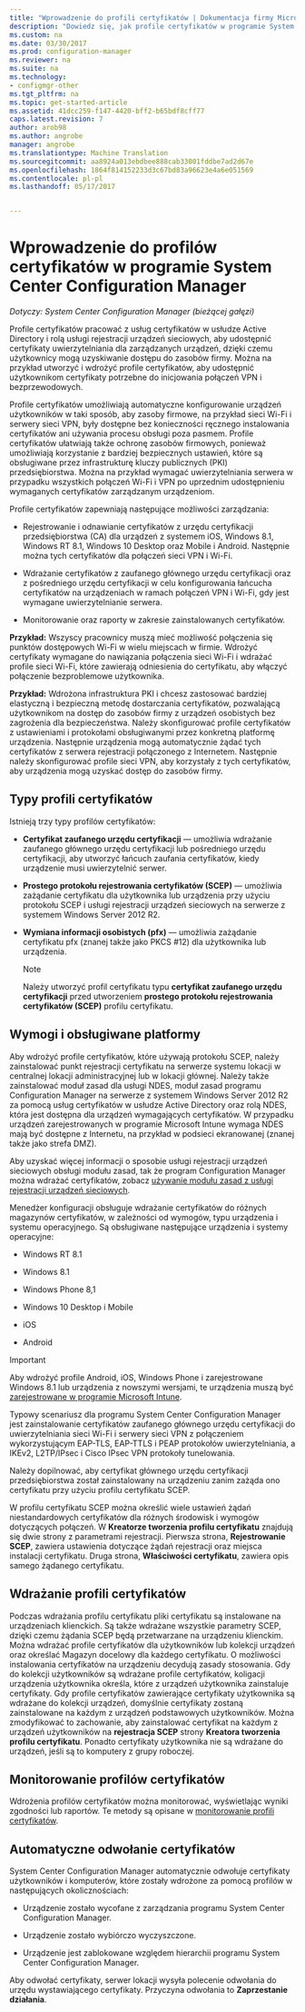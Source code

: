```yaml
---
title: "Wprowadzenie do profili certyfikatów | Dokumentacja firmy Microsoft"
description: "Dowiedz się, jak profile certyfikatów w programie System Center Configuration Manager działają z usługami certyfikatów w usłudze Active Directory."
ms.custom: na
ms.date: 03/30/2017
ms.prod: configuration-manager
ms.reviewer: na
ms.suite: na
ms.technology:
- configmgr-other
ms.tgt_pltfrm: na
ms.topic: get-started-article
ms.assetid: 41dcc259-f147-4420-bff2-b65bdf8cff77
caps.latest.revision: 7
author: arob98
ms.author: angrobe
manager: angrobe
ms.translationtype: Machine Translation
ms.sourcegitcommit: aa8924a013ebdbee888cab33001fddbe7ad2d67e
ms.openlocfilehash: 1864f814152233d3c67bd83a96623e4a6e051569
ms.contentlocale: pl-pl
ms.lasthandoff: 05/17/2017


---
```


# <a name="introduction-to-certificate-profiles-in-system-center-configuration-manager"></a>Wprowadzenie do profilów certyfikatów w programie System Center Configuration Manager

*Dotyczy: System Center Configuration Manager (bieżącej gałęzi)*


Profile certyfikatów pracować z usług certyfikatów w usłudze Active Directory i rolą usługi rejestracji urządzeń sieciowych, aby udostępnić certyfikaty uwierzytelniania dla zarządzanych urządzeń, dzięki czemu użytkownicy mogą uzyskiwanie dostępu do zasobów firmy. Można na przykład utworzyć i wdrożyć profile certyfikatów, aby udostępnić użytkownikom certyfikaty potrzebne do inicjowania połączeń VPN i bezprzewodowych. 

Profile certyfikatów umożliwiają automatyczne konfigurowanie urządzeń użytkowników w taki sposób, aby zasoby firmowe, na przykład sieci Wi-Fi i serwery sieci VPN, były dostępne bez konieczności ręcznego instalowania certyfikatów ani używania procesu obsługi poza pasmem. Profile certyfikatów ułatwiają także ochronę zasobów firmowych, ponieważ umożliwiają korzystanie z bardziej bezpiecznych ustawień, które są obsługiwane przez infrastrukturę kluczy publicznych (PKI) przedsiębiorstwa. Można na przykład wymagać uwierzytelniania serwera w przypadku wszystkich połączeń Wi-Fi i VPN po uprzednim udostępnieniu wymaganych certyfikatów zarządzanym urządzeniom.   

Profile certyfikatów zapewniają następujące możliwości zarządzania:  

-   Rejestrowanie i odnawianie certyfikatów z urzędu certyfikacji przedsiębiorstwa (CA) dla urządzeń z systemem iOS, Windows 8.1, Windows RT 8.1, Windows 10 Desktop oraz Mobile i Android. Następnie można tych certyfikatów dla połączeń sieci VPN i Wi-Fi.  

-   Wdrażanie certyfikatów z zaufanego głównego urzędu certyfikacji oraz z pośredniego urzędu certyfikacji w celu konfigurowania łańcucha certyfikatów na urządzeniach w ramach połączeń VPN i Wi-Fi, gdy jest wymagane uwierzytelnianie serwera.  

-   Monitorowanie oraz raporty w zakresie zainstalowanych certyfikatów.  

**Przykład:** Wszyscy pracownicy muszą mieć możliwość połączenia się punktów dostępowych Wi-Fi w wielu miejscach w firmie. Wdrożyć certyfikaty wymagane do nawiązania połączenia sieci Wi-Fi i wdrażać profile sieci Wi-Fi, które zawierają odniesienia do certyfikatu, aby włączyć połączenie bezproblemowe użytkownika.  

**Przykład:** Wdrożona infrastruktura PKI i chcesz zastosować bardziej elastyczną i bezpieczną metodę dostarczania certyfikatów, pozwalającą użytkownikom na dostęp do zasobów firmy z urządzeń osobistych bez zagrożenia dla bezpieczeństwa. Należy skonfigurować profile certyfikatów z ustawieniami i protokołami obsługiwanymi przez konkretną platformę urządzenia. Następnie urządzenia mogą automatycznie żądać tych certyfikatów z serwera rejestracji połączonego z Internetem. Następnie należy skonfigurować profile sieci VPN, aby korzystały z tych certyfikatów, aby urządzenia mogą uzyskać dostęp do zasobów firmy.  

## <a name="types-of-certificate-profiles"></a>Typy profili certyfikatów  
 Istnieją trzy typy profilów certyfikatów:  

-   **Certyfikat zaufanego urzędu certyfikacji** — umożliwia wdrażanie zaufanego głównego urzędu certyfikacji lub pośredniego urzędu certyfikacji, aby utworzyć łańcuch zaufania certyfikatów, kiedy urządzenie musi uwierzytelnić serwer.  

-   **Prostego protokołu rejestrowania certyfikatów (SCEP)** — umożliwia zażądanie certyfikatu dla użytkownika lub urządzenia przy użyciu protokołu SCEP i usługi rejestracji urządzeń sieciowych na serwerze z systemem Windows Server 2012 R2.
-   **Wymiana informacji osobistych (pfx)** — umożliwia zażądanie certyfikatu pfx (znanej także jako PKCS #12) dla użytkownika lub urządzenia.

    > [!NOTE]  
    >  Należy utworzyć profil certyfikatu typu **certyfikat zaufanego urzędu certyfikacji** przed utworzeniem **prostego protokołu rejestrowania certyfikatów (SCEP)** profilu certyfikatu.  

## <a name="requirements-and-supported-platforms"></a>Wymogi i obsługiwane platformy  
 Aby wdrożyć profile certyfikatów, które używają protokołu SCEP, należy zainstalować punkt rejestracji certyfikatu na serwerze systemu lokacji w centralnej lokacji administracyjnej lub w lokacji głównej. Należy także zainstalować moduł zasad dla usługi NDES, moduł zasad programu Configuration Manager na serwerze z systemem Windows Server 2012 R2 za pomocą usług certyfikatów w usłudze Active Directory oraz rolą NDES, która jest dostępna dla urządzeń wymagających certyfikatów. W przypadku urządzeń zarejestrowanych w programie Microsoft Intune wymaga NDES mają być dostępne z Internetu, na przykład w podsieci ekranowanej (znanej także jako strefa DMZ).  

 Aby uzyskać więcej informacji o sposobie usługi rejestracji urządzeń sieciowych obsługi modułu zasad, tak że program Configuration Manager można wdrażać certyfikatów, zobacz [używanie modułu zasad z usługi rejestracji urządzeń sieciowych](http://go.microsoft.com/fwlink/p/?LinkId=328657).  

 Menedżer konfiguracji obsługuje wdrażanie certyfikatów do różnych magazynów certyfikatów, w zależności od wymogów, typu urządzenia i systemu operacyjnego. Są obsługiwane następujące urządzenia i systemy operacyjne:  

-   Windows RT 8.1  

-   Windows 8.1  

-   Windows Phone 8,1  

-   Windows 10 Desktop i Mobile  

-   iOS  

-   Android  

> [!IMPORTANT]  
>  Aby wdrożyć profile Android, iOS, Windows Phone i zarejestrowane Windows 8.1 lub urządzenia z nowszymi wersjami, te urządzenia muszą być [zarejestrowane w programie Microsoft Intune](https://technet.microsoft.com/en-us/library/dn646962.aspx).   

Typowy scenariusz dla programu System Center Configuration Manager jest zainstalowanie certyfikatów zaufanego głównego urzędu certyfikacji do uwierzytelniania sieci Wi-Fi i serwery sieci VPN z połączeniem wykorzystującym EAP-TLS, EAP-TTLS i PEAP protokołów uwierzytelniania, a IKEv2, L2TP/IPsec i Cisco IPsec VPN protokoły tunelowania.  

Należy dopilnować, aby certyfikat głównego urzędu certyfikacji przedsiębiorstwa został zainstalowany na urządzeniu zanim zażąda ono certyfikatu przy użyciu profilu certyfikatu SCEP.  

W profilu certyfikatu SCEP można określić wiele ustawień żądań niestandardowych certyfikatów dla różnych środowisk i wymogów dotyczących połączeń. W **Kreatorze tworzenia profilu certyfikatu** znajdują się dwie strony z parametrami rejestracji. Pierwsza strona, **Rejestrowanie SCEP**, zawiera ustawienia dotyczące żądań rejestracji oraz miejsca instalacji certyfikatu. Druga strona, **Właściwości certyfikatu**, zawiera opis samego żądanego certyfikatu.  

## <a name="deploying-certificate-profiles"></a>Wdrażanie profili certyfikatów  
 Podczas wdrażania profilu certyfikatu pliki certyfikatu są instalowane na urządzeniach klienckich. Są także wdrażane wszystkie parametry SCEP, dzięki czemu żądania SCEP będą przetwarzane na urządzeniu klienckim. Można wdrażać profile certyfikatów dla użytkowników lub kolekcji urządzeń oraz określać Magazyn docelowy dla każdego certyfikatu. O możliwości instalowania certyfikatów na urządzeniu decydują zasady stosowania. Gdy do kolekcji użytkowników są wdrażane profile certyfikatów, koligacji urządzenia użytkownika określa, które z urządzeń użytkownika zainstaluje certyfikaty. Gdy profile certyfikatów zawierające certyfikaty użytkownika są wdrażane do kolekcji urządzeń, domyślnie certyfikaty zostaną zainstalowane na każdym z urządzeń podstawowych użytkowników. Można zmodyfikować to zachowanie, aby zainstalować certyfikat na każdym z urządzeń użytkowników na **rejestracja SCEP** strony **Kreatora tworzenia profilu certyfikatu**. Ponadto certyfikaty użytkownika nie są wdrażane do urządzeń, jeśli są to komputery z grupy roboczej.  

## <a name="monitoring-certificate-profiles"></a>Monitorowanie profilów certyfikatów  

Wdrożenia profilów certyfikatów można monitorować, wyświetlając wyniki zgodności lub raportów. Te metody są opisane w [monitorowanie profili certyfikatów](/sccm/protect/deploy-use/monitor-certificate-profiles).


## <a name="automatic-revocation-of-certificates"></a>Automatyczne odwołanie certyfikatów  
 System Center Configuration Manager automatycznie odwołuje certyfikaty użytkowników i komputerów, które zostały wdrożone za pomocą profilów w następujących okolicznościach:  

-   Urządzenie zostało wycofane z zarządzania programu System Center Configuration Manager.  

-   Urządzenie zostało wybiórczo wyczyszczone.  

-   Urządzenie jest zablokowane względem hierarchii programu System Center Configuration Manager.  

 Aby odwołać certyfikaty, serwer lokacji wysyła polecenie odwołania do urzędu wystawiającego certyfikaty. Przyczyna odwołania to **Zaprzestanie działania**.  
